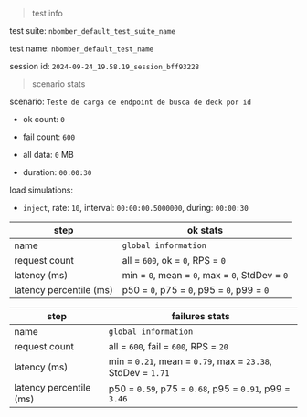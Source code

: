 > test info

test suite: `nbomber_default_test_suite_name`

test name: `nbomber_default_test_name`

session id: `2024-09-24_19.58.19_session_bff93228`

> scenario stats

scenario: `Teste de carga de endpoint de busca de deck por id`

  - ok count: `0`

  - fail count: `600`

  - all data: `0` MB

  - duration: `00:00:30`

load simulations:

  - `inject`, rate: `10`, interval: `00:00:00.5000000`, during: `00:00:30`

|step|ok stats|
|---|---|
|name|`global information`|
|request count|all = `600`, ok = `0`, RPS = `0`|
|latency (ms)|min = `0`, mean = `0`, max = `0`, StdDev = `0`|
|latency percentile (ms)|p50 = `0`, p75 = `0`, p95 = `0`, p99 = `0`|


|step|failures stats|
|---|---|
|name|`global information`|
|request count|all = `600`, fail = `600`, RPS = `20`|
|latency (ms)|min = `0.21`, mean = `0.79`, max = `23.38`, StdDev = `1.71`|
|latency percentile (ms)|p50 = `0.59`, p75 = `0.68`, p95 = `0.91`, p99 = `3.46`|




